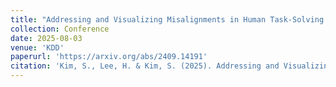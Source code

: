 ```yaml
---
title: "Addressing and Visualizing Misalignments in Human Task-Solving Trajectories"
collection: Conference
date: 2025-08-03
venue: 'KDD'
paperurl: 'https://arxiv.org/abs/2409.14191'
citation: 'Kim, S., Lee, H. & Kim, S. (2025). Addressing and Visualizing Misalignments in Human Task-Solving Trajectories. KDD. (top conference, oral paper, acceptance rate: 18.4%)'
---
```

